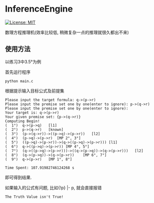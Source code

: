 # InferenceEngine

[![License: MIT](https://img.shields.io/badge/License-MIT-blue.svg)](https://github.com/RabbitWhite1/USTC-Health-Report/blob/master/LICENSE)

数理方程推理机(效率比较低, 稍微复杂一点的推理就很久都出不来)

## 使用方法

以练习3中3.5°为例

首先运行程序
```shell script
python main.c
```

根据提示输入目标公式及前提集
```shell script
Please input the target formula: q->(p->r)
Please input the premise set one by one(enter to ignore): p->(q->r)
Please input the premise set one by one(enter to ignore): 
Your target is: q->(p->r)
Your given premise set: {p->(q->r)}
Computing Begin!
(  1°)	q->(p->q)	[l1]
(  2°)	p->(q->r)	[known]
(  3°)	(p->(q->r))->((p->q)->(p->r))	[l2]
(  4°)	(p->q)->(p->r)	[MP 2°, 3°]
(  5°)	((p->q)->(p->r))->(q->((p->q)->(p->r)))	[l1]
(  6°)	q->((p->q)->(p->r))	[MP 4°, 5°]
(  7°)	(q->((p->q)->(p->r)))->((q->(p->q))->(q->(p->r)))	[l2]
(  8°)	(q->(p->q))->(q->(p->r))	[MP 6°, 7°]
(  9°)	q->(p->r)	[MP 1°, 8°]

Time Spent: 107.91982746124268 s
```

即可得到结果.

如果输入的公式有问题, 比如{!p} |- p, 就会直接报错
```shell script
The Truth Value isn't True!
```